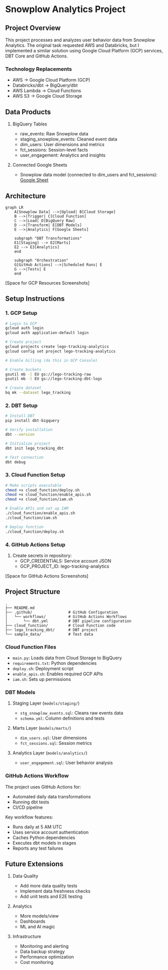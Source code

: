 # Snowplow Analytics Project

## Project Overview
This project processes and analyzes user behavior data from Snowplow Analytics. The original task requested AWS and Databricks, but I implemented a similar solution using Google Cloud Platform (GCP) services, DBT Core and GitHub Actions.

### Technology Replacements
- AWS → Google Cloud Platform (GCP)
- Databricks/dbt → BigQuery/dbt
- AWS Lambda → Cloud Functions
- AWS S3 → Google Cloud Storage

## Data Products
1. BigQuery Tables
   - raw_events: Raw Snowplow data
   - staging_snowplow_events: Cleaned event data
   - dim_users: User dimensions and metrics
   - fct_sessions: Session-level facts
   - user_engagement: Analytics and insights

2. Connected Google Sheets
   - Snowplow data model (connected to dim_users and fct_sessions): [Google Sheet](https://docs.google.com/spreadsheets/d/1SzLXdHWpabiICFUMr4IgQg3PPa4eYQI92yaGMj3I934/edit?usp=sharing)


## Architecture
```mermaid
graph LR
    A[Snowplow Data] -->|Upload| B[Cloud Storage]
    B -->|Trigger| C[Cloud Function]
    C -->|Load| D[BigQuery Raw]
    D -->|Transform| E[DBT Models]
    E -->|Analytics| F[Google Sheets]
    
    subgraph "DBT Transformations"
    E1[Staging] --> E2[Marts]
    E2 --> E3[Analytics]
    end

    subgraph "Orchestration"
    G[GitHub Actions] -->|Scheduled Runs| E
    G -->|Tests| E
    end
```

[Space for GCP Resources Screenshots]

## Setup Instructions

### 1. GCP Setup
```bash
# Login to GCP
gcloud auth login
gcloud auth application-default login

# Create project
gcloud projects create lego-tracking-analytics
gcloud config set project lego-tracking-analytics

# Enable billing (do this in GCP Console)

# Create buckets
gsutil mb -l EU gs://lego-tracking-raw
gsutil mb -l EU gs://lego-tracking-dbt-logs

# Create dataset
bq mk --dataset lego_tracking
```

### 2. DBT Setup
```bash
# Install DBT
pip install dbt-bigquery

# Verify installation
dbt --version

# Initialize project
dbt init lego_tracking_dbt

# Test connection
dbt debug
```

### 3. Cloud Function Setup
```bash
# Make scripts executable
chmod +x cloud_function/deploy.sh
chmod +x cloud_function/enable_apis.sh
chmod +x cloud_function/iam.sh

# Enable APIs and set up IAM
./cloud_function/enable_apis.sh
./cloud_function/iam.sh

# Deploy function
./cloud_function/deploy.sh
```

### 4. GitHub Actions Setup
1. Create secrets in repository:
   - GCP_CREDENTIALS: Service account JSON
   - GCP_PROJECT_ID: lego-tracking-analytics

[Space for GitHub Actions Screenshots]

## Project Structure
```
.
├── README.md
├── .github/                # GitHub Configuration
│   └── workflows/          # GitHub Actions Workflows
│       └── dbt.yml         # DBT pipeline configuration
├── cloud_function/         # Cloud Function code
├── lego_tracking_dbt/      # DBT project
└── sample_data/            # Test data
```

### Cloud Function Files
- `main.py`: Loads data from Cloud Storage to BigQuery
- `requirements.txt`: Python dependencies
- `deploy.sh`: Deployment script
- `enable_apis.sh`: Enables required GCP APIs
- `iam.sh`: Sets up permissions

### DBT Models
1. Staging Layer (`models/staging/`)
   - `stg_snowplow_events.sql`: Cleans raw events data
   - `schema.yml`: Column definitions and tests

2. Marts Layer (`models/marts/`)
   - `dim_users.sql`: User dimensions
   - `fct_sessions.sql`: Session metrics

3. Analytics Layer (`models/analytics/`)
   - `user_engagement.sql`: User behavior analysis

### GitHub Actions Workflow
The project uses GitHub Actions for:
- Automated daily data transformations
- Running dbt tests
- CI/CD pipeline

Key workflow features:
- Runs daily at 5 AM UTC
- Uses service account authentication
- Caches Python dependencies
- Executes dbt models in stages
- Reports any test failures

## Future Extensions
1. Data Quality
   - Add more data quality tests
   - Implement data freshness checks
   - Add unit tests and E2E testing

2. Analytics
   - More models/view
   - Dashboards
   - ML and AI magic

3. Infrastructure
   - Monitoring and alerting
   - Data backup strategy
   - Performance optimization
   - Cost monitoring
